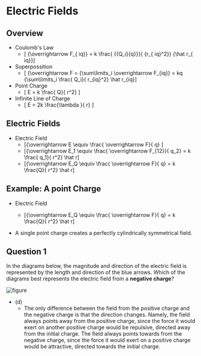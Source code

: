 # Electric Fields

## Overview

* Coulomb's Law
  * \[ {\overrightarrow F_{ iq}} = k \frac{ {{Q_i}{q}}}{ {r_{ iq}^2}} {\hat r_{ iq}}\]
* Superpossition
  * \[ {\overrightarrow F = {\sum\limits_i \overrightarrow F_{iq}} = kq {\sum\limits_i \frac{ Q_i}{ r_{iq}^2} \hat r_{iq}\]
* Point Charge
  * \[ E = k \frac{ Q}{ r^2} \]
* Infinite Line of Charge
  * \[ E = 2k \frac{\lambda }{ r} \]

## Electric Fields

* Electric Field
  * \[{\overrightarrow E \equiv \frac{ \overrightarrow F}{ q} \]
  * \[{\overrightarrow E_1 \equiv \frac{ \overrightarrow F_{12}}{ q_2} = k \frac{ q_1}{ r^2} \hat r\]
  * \[{\overrightarrow E_Q \equiv \frac{ \overrightarrow F}{ q} = k \frac{Q}{ r^2} \hat r\]

## Example: A point Charge

* Electric Field
  * \[{\overrightarrow E_Q \equiv \frac{ \overrightarrow F}{ q} = k \frac{Q}{ r^2} \hat r\]

* A single point charge creates a perfectly cylindrically symmetrical field.

## Question 1

In the diagrams below, the magnitude and direction of the electric field is represented 
by the length and direction of the blue arrows. Which of the diagrams best represents 
the electric field from a **negative charge**?

![figure](http://public.kurtrudolph.net/00/Screen%20Shot%202012-06-11%20at%2010.46.19%20PM.png)

* (d)
  * The only difference between the field from the positive charge and the negative 
charge is that the direction changes. Namely, the field always points away from the 
positive charge, since the force it would exert on another positive charge would be 
repulsive, directed away from the initial charge. The field always points towards 
from the negative charge, since the force it would exert on a positive charge would 
be attractive, directed towards the initial charge.